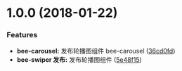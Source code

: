 <a name="1.0.0"></a>
# 1.0.0 (2018-01-22)


### Features

* **bee-carousel:** 发布轮播图组件 bee-carousel ([36cd0fd](https://github.com/tinper-bee/bee-carousel/commit/36cd0fd))
* **bee-swiper 发布:** 发布轮播图组件 ([5e48f15](https://github.com/tinper-bee/bee-carousel/commit/5e48f15))



